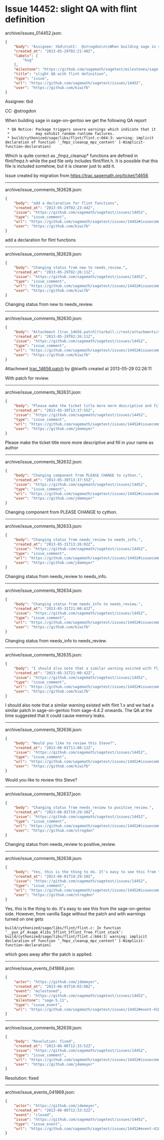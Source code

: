 # Issue 14452: slight QA with flint definition

archive/issues_014452.json:
```json
{
    "body": "Assignee: tbd\n\nCC:  @strogdon\n\nWhen building sage in sage-on-gentoo we get the following QA report\n\n```\n * QA Notice: Package triggers severe warnings which indicate that it\n *            may exhibit random runtime failures.\n * build/cythonized/sage/libs/flint/flint.c:664:3: warning: implicit declaration of function '_fmpz_cleanup_mpz_content' [-Wimplicit-function-declaration]\n```\nWhich is quite correct as _fmpz_cleanup* functions are defined in flint/fmpz.h while the pxd file only includes flint/flint.h. It is possible that this file is included somehow, but it is cleaner just to add it.\n\nIssue created by migration from https://trac.sagemath.org/ticket/14656\n\n",
    "created_at": "2013-05-29T02:21:40Z",
    "labels": [
        "bug"
    ],
    "milestone": "https://github.com/sagemath/sagetest/milestones/sage-5.11",
    "title": "slight QA with flint definition",
    "type": "issue",
    "url": "https://github.com/sagemath/sagetest/issues/14452",
    "user": "https://github.com/kiwifb"
}
```
Assignee: tbd

CC:  @strogdon

When building sage in sage-on-gentoo we get the following QA report

```
 * QA Notice: Package triggers severe warnings which indicate that it
 *            may exhibit random runtime failures.
 * build/cythonized/sage/libs/flint/flint.c:664:3: warning: implicit declaration of function '_fmpz_cleanup_mpz_content' [-Wimplicit-function-declaration]
```
Which is quite correct as _fmpz_cleanup* functions are defined in flint/fmpz.h while the pxd file only includes flint/flint.h. It is possible that this file is included somehow, but it is cleaner just to add it.

Issue created by migration from https://trac.sagemath.org/ticket/14656





---

archive/issue_comments_182628.json:
```json
{
    "body": "add a declaration for flint functions",
    "created_at": "2013-05-29T02:23:44Z",
    "issue": "https://github.com/sagemath/sagetest/issues/14452",
    "type": "issue_comment",
    "url": "https://github.com/sagemath/sagetest/issues/14452#issuecomment-182628",
    "user": "https://github.com/kiwifb"
}
```

add a declaration for flint functions



---

archive/issue_comments_182629.json:
```json
{
    "body": "Changing status from new to needs_review.",
    "created_at": "2013-05-29T02:26:11Z",
    "issue": "https://github.com/sagemath/sagetest/issues/14452",
    "type": "issue_comment",
    "url": "https://github.com/sagemath/sagetest/issues/14452#issuecomment-182629",
    "user": "https://github.com/kiwifb"
}
```

Changing status from new to needs_review.



---

archive/issue_comments_182630.json:
```json
{
    "body": "Attachment [trac_14656.patch](tarball://root/attachments/some-uuid/ticket14656/trac_14656.patch) by @kiwifb created at 2013-05-29 02:26:11\n\nWith patch for review.",
    "created_at": "2013-05-29T02:26:11Z",
    "issue": "https://github.com/sagemath/sagetest/issues/14452",
    "type": "issue_comment",
    "url": "https://github.com/sagemath/sagetest/issues/14452#issuecomment-182630",
    "user": "https://github.com/kiwifb"
}
```

Attachment [trac_14656.patch](tarball://root/attachments/some-uuid/ticket14656/trac_14656.patch) by @kiwifb created at 2013-05-29 02:26:11

With patch for review.



---

archive/issue_comments_182631.json:
```json
{
    "body": "Please make the ticket title more more descriptive and fill in your name as author",
    "created_at": "2013-05-30T13:37:55Z",
    "issue": "https://github.com/sagemath/sagetest/issues/14452",
    "type": "issue_comment",
    "url": "https://github.com/sagemath/sagetest/issues/14452#issuecomment-182631",
    "user": "https://github.com/jdemeyer"
}
```

Please make the ticket title more more descriptive and fill in your name as author



---

archive/issue_comments_182632.json:
```json
{
    "body": "Changing component from PLEASE CHANGE to cython.",
    "created_at": "2013-05-30T13:37:55Z",
    "issue": "https://github.com/sagemath/sagetest/issues/14452",
    "type": "issue_comment",
    "url": "https://github.com/sagemath/sagetest/issues/14452#issuecomment-182632",
    "user": "https://github.com/jdemeyer"
}
```

Changing component from PLEASE CHANGE to cython.



---

archive/issue_comments_182633.json:
```json
{
    "body": "Changing status from needs_review to needs_info.",
    "created_at": "2013-05-31T13:26:02Z",
    "issue": "https://github.com/sagemath/sagetest/issues/14452",
    "type": "issue_comment",
    "url": "https://github.com/sagemath/sagetest/issues/14452#issuecomment-182633",
    "user": "https://github.com/jdemeyer"
}
```

Changing status from needs_review to needs_info.



---

archive/issue_comments_182634.json:
```json
{
    "body": "Changing status from needs_info to needs_review.",
    "created_at": "2013-05-31T21:00:42Z",
    "issue": "https://github.com/sagemath/sagetest/issues/14452",
    "type": "issue_comment",
    "url": "https://github.com/sagemath/sagetest/issues/14452#issuecomment-182634",
    "user": "https://github.com/kiwifb"
}
```

Changing status from needs_info to needs_review.



---

archive/issue_comments_182635.json:
```json
{
    "body": "I should also note that a similar warning existed with flint 1.x and we had a similar patch in sage-on-gentoo from sage-4.4.2 onwards. The QA at the time suggested that it could cause memory leaks.",
    "created_at": "2013-05-31T21:00:42Z",
    "issue": "https://github.com/sagemath/sagetest/issues/14452",
    "type": "issue_comment",
    "url": "https://github.com/sagemath/sagetest/issues/14452#issuecomment-182635",
    "user": "https://github.com/kiwifb"
}
```

I should also note that a similar warning existed with flint 1.x and we had a similar patch in sage-on-gentoo from sage-4.4.2 onwards. The QA at the time suggested that it could cause memory leaks.



---

archive/issue_comments_182636.json:
```json
{
    "body": "Would you like to review this Steve?",
    "created_at": "2013-06-01T11:08:12Z",
    "issue": "https://github.com/sagemath/sagetest/issues/14452",
    "type": "issue_comment",
    "url": "https://github.com/sagemath/sagetest/issues/14452#issuecomment-182636",
    "user": "https://github.com/kiwifb"
}
```

Would you like to review this Steve?



---

archive/issue_comments_182637.json:
```json
{
    "body": "Changing status from needs_review to positive_review.",
    "created_at": "2013-06-01T19:29:10Z",
    "issue": "https://github.com/sagemath/sagetest/issues/14452",
    "type": "issue_comment",
    "url": "https://github.com/sagemath/sagetest/issues/14452#issuecomment-182637",
    "user": "https://github.com/strogdon"
}
```

Changing status from needs_review to positive_review.



---

archive/issue_comments_182638.json:
```json
{
    "body": "Yes, this is the thing to do. It's easy to see this from the sage-on-gentoo side. However, from vanilla Sage without the patch and with warnings turned on one gets\n\n```\nbuild/cythonized/sage/libs/flint/flint.c: In function \u2018__pyx_pf_4sage_4libs_5flint_5flint_free_flint_stack\u2019:\nbuild/cythonized/sage/libs/flint/flint.c:664:3: warning: implicit declaration of function \u2018_fmpz_cleanup_mpz_content\u2019 [-Wimplicit-function-declaration]\n```\nwhich goes away after the patch is applied.",
    "created_at": "2013-06-01T19:29:10Z",
    "issue": "https://github.com/sagemath/sagetest/issues/14452",
    "type": "issue_comment",
    "url": "https://github.com/sagemath/sagetest/issues/14452#issuecomment-182638",
    "user": "https://github.com/strogdon"
}
```

Yes, this is the thing to do. It's easy to see this from the sage-on-gentoo side. However, from vanilla Sage without the patch and with warnings turned on one gets

```
build/cythonized/sage/libs/flint/flint.c: In function ‘__pyx_pf_4sage_4libs_5flint_5flint_free_flint_stack’:
build/cythonized/sage/libs/flint/flint.c:664:3: warning: implicit declaration of function ‘_fmpz_cleanup_mpz_content’ [-Wimplicit-function-declaration]
```
which goes away after the patch is applied.



---

archive/issue_events_041868.json:
```json
{
    "actor": "https://github.com/jdemeyer",
    "created_at": "2013-06-03T10:03:08Z",
    "event": "milestoned",
    "issue": "https://github.com/sagemath/sagetest/issues/14452",
    "milestone": "sage-5.11",
    "type": "issue_event",
    "url": "https://github.com/sagemath/sagetest/issues/14452#event-41868"
}
```



---

archive/issue_comments_182639.json:
```json
{
    "body": "Resolution: fixed",
    "created_at": "2013-06-06T12:33:52Z",
    "issue": "https://github.com/sagemath/sagetest/issues/14452",
    "type": "issue_comment",
    "url": "https://github.com/sagemath/sagetest/issues/14452#issuecomment-182639",
    "user": "https://github.com/jdemeyer"
}
```

Resolution: fixed



---

archive/issue_events_041869.json:
```json
{
    "actor": "https://github.com/jdemeyer",
    "created_at": "2013-06-06T12:33:52Z",
    "event": "closed",
    "issue": "https://github.com/sagemath/sagetest/issues/14452",
    "type": "issue_event",
    "url": "https://github.com/sagemath/sagetest/issues/14452#event-41869"
}
```
